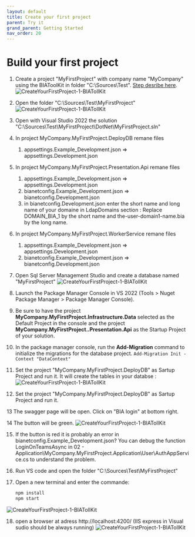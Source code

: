 ```yaml
---
layout: default
title: Create your first project
parent: Try it
grand_parent: Getting Started
nav_order: 20
---
```


# Build your first project

1. Create a project "MyFirstProject" with company name "MyCompany" using the BIAToolKit in folder "C:\Sources\Test". [Step desribe here](../../30-DeveloperGuide/50-BIAToolKit/20-CreateProject.md).
   ![CreateYourFirstProject-1-BIATollKit](../../Images/GettingStarted/CreateYourFirstProject-1-BIATollKit.PNG)

2. Open the folder "C:\Sources\Test\MyFirstProject"
   ![CreateYourFirstProject-1-BIATollKit](../../Images/GettingStarted/CreateYourFirstProject-2-Files.PNG)

3. Open with Visual Studio 2022 the solution "C:\Sources\Test\MyFirstProject\DotNet\MyFirstProject.sln"
   
4. In project MyCompany.MyFirstProject.DeployDB remane files 
   1. appsettings.Example_Development.json => appsettings.Development.json

5. In project MyCompany.MyFirstProject.Presentation.Api remane files 
   1. appsettings.Example_Development.json => appsettings.Development.json
   2. bianetconfig.Example_Development.json => bianetconfig.Development.json
   3. in bianetconfig.Development.json enter the short name and long name of your domaine in LdapDomains section : Replace DOMAIN_BIA_1 by the short name and the-user-domain1-name.bia by the long name.

6. In project MyCompany.MyFirstProject.WorkerService remane files 
   1. appsettings.Example_Development.json => appsettings.Development.json
   2. bianetconfig.Example_Development.json => bianetconfig.Development.json
   
7. Open Sql Server Management Studio and create a database named "MyFirstProject"
   ![CreateYourFirstProject-1-BIATollKit](../../Images/GettingStarted/CreateYourFirstProject-3-Database.PNG)

8. Launch the Package Manager Console in VS 2022 (Tools > Nuget Package Manager > Package Manager Console).

9. Be sure to have the project **MyCompany.MyFirstProject.Infrastructure.Data** selected as the Default Project in the console and the project **MyCompany.MyFirstProject..Presentation.Api** as the Startup Project of your solution.

10. In the package manager console, run the **Add-Migration** command to initialize the migrations for the database project. `Add-Migration Init -Context "DataContext"`

11. Set the project "MyCompany.MyFirstProject.DeployDB" as Sartup Project and run  it. It will create the tables in your databse :
    ![CreateYourFirstProject-1-BIATollKit](../../Images/GettingStarted/CreateYourFirstProject-4-Tables.PNG)

12. Set the project "MyCompany.MyFirstProject.DeployDB" as Sartup Project and run it.

13 The swagger page will be open. Click on "BIA login" at bottom right.

14 The button will be green.
    ![CreateYourFirstProject-1-BIATollKit](../../Images/GettingStarted/CreateYourFirstProject-5-Swagger.PNG)

15. If the button is red it is probably an error in bianetconfig.Example_Development.json? You can debug the function LoginOnTeamsAsync in 02 - Application\MyCompany.MyFirstProject.Application\User\AuthAppService.cs to understand the problem.

16. Run VS code and open the folder "C:\Sources\Test\MyFirstProject"
    
17. Open a new terminal and enter the commande:
    ```ps
    npm install
    npm start
    ```
![CreateYourFirstProject-1-BIATollKit](../../Images/GettingStarted/CreateYourFirstProject-6-VSCode.PNG)

18. open a browser at adress http://localhost:4200/ (IIS express in Visual sudio should be always running)
    ![CreateYourFirstProject-1-BIATollKit](../../Images/GettingStarted/CreateYourFirstProject-7-Application.PNG)